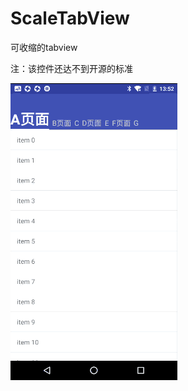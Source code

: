 # ScaleTabView
可收缩的tabview

注：该控件还达不到开源的标准

![这里写图片描述](https://github.com/wpnine/ScaleTabView/blob/master/pictures/show.gif)
